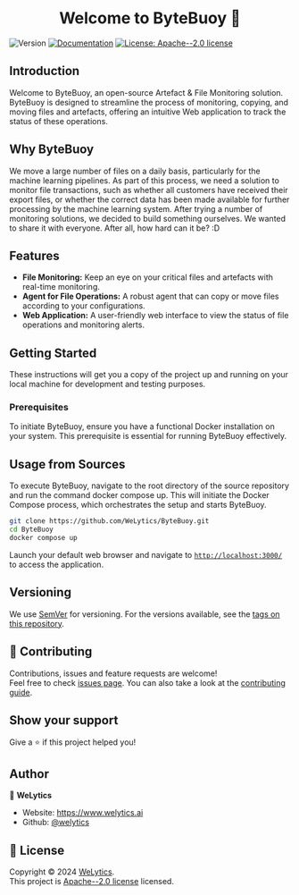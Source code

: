 <h1 align="center">Welcome to ByteBuoy 👋</h1>
<p>
  <img alt="Version" src="https://img.shields.io/badge/version-0.0.1-blue.svg?cacheSeconds=2592000" />
  <a href="https://welytics.github.io/ByteBuoy/" target="_blank"><img alt="Documentation" src="https://img.shields.io/badge/documentation-yes-brightgreen.svg" /></a>
  <a href="https://github.com/WeLytics/ByteBuoy/blob/main/LICENSE" target="_blank"><img alt="License: Apache--2.0 license" src="https://img.shields.io/badge/License-Apache--2.0 license-green.svg" /></a>
</p>


## Introduction
Welcome to ByteBuoy, an open-source Artefact & File Monitoring solution. ByteBuoy is designed to streamline the process of monitoring, copying, and moving files and artefacts, offering an intuitive Web application to track the status of these operations. 

## Why ByteBuoy
We move a large number of files on a daily basis, particularly for the machine learning pipelines. As part of this process, we need a solution to monitor file transactions, such as whether all customers have received their export files, or whether the correct data has been made available for further processing by the machine learning system. After trying a number of monitoring solutions, we decided to build something ourselves. We wanted to share it with everyone. After all, how hard can it be? :D


## Features
- **File Monitoring:** Keep an eye on your critical files and artefacts with real-time monitoring.
- **Agent for File Operations:** A robust agent that can copy or move files according to your configurations.
- **Web Application:** A user-friendly web interface to view the status of file operations and monitoring alerts.


## Getting Started
These instructions will get you a copy of the project up and running on your local machine for development and testing purposes.

### Prerequisites

To initiate ByteBuoy, ensure you have a functional Docker installation on your system. This prerequisite is essential for running ByteBuoy effectively.


## Usage from Sources

To execute ByteBuoy, navigate to the root directory of the source repository and run the command docker compose up. This will initiate the Docker Compose process, which orchestrates the setup and starts ByteBuoy.

```sh
git clone https://github.com/WeLytics/ByteBuoy.git
cd ByteBuoy
docker compose up
```

Launch your default web browser and navigate to [`http://localhost:3000/`](http://localhost:3000/) to access the application.

## Versioning
We use [SemVer](http://semver.org/) for versioning. For the versions available, see the [tags on this repository](https://github.com/welytics/bytebuoy/tags).


## 🤝 Contributing

Contributions, issues and feature requests are welcome!<br />Feel free to check [issues page](https://github.com/WeLytics/ByteBuoy/issues). You can also take a look at the [contributing guide](https://github.com/WeLytics/ByteBuoy/blob/main/CONTRIBUTING.md).

## Show your support

Give a ⭐️ if this project helped you!

## Author

👤 **WeLytics**

* Website: https://www.welytics.ai
* Github: [@welytics](https://github.com/welytics)

## 📝 License

Copyright © 2024 [WeLytics](https://github.com/welytics).<br />
This project is [Apache--2.0 license](https://github.com/WeLytics/ByteBuoy/blob/main/LICENSE) licensed.


